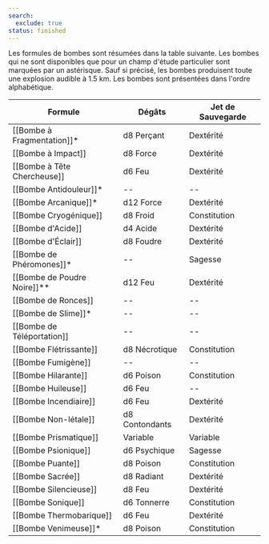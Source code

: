 ```yaml
---
search:
  exclude: true
status: finished
---
```

Les formules de bombes sont résumées dans la table suivante. Les bombes qui ne sont disponibles que pour un champ d'étude particulier sont marquées par un astérisque. Sauf si précisé, les bombes produisent toute une explosion audible à 1.5 km. Les bombes sont présentées dans l'ordre alphabétique.

| Formule                     | Dégâts         | Jet de Sauvegarde |
| --------------------------- | -------------- | ----------------- |
| [[Bombe à Fragmentation]]*  | d8 Perçant     | Dextérité         |
| [[Bombe à Impact]]          | d8 Force       | Dextérité         |
| [[Bombe à Tête Chercheuse]] | d6 Feu         | Dextérité         |
| [[Bombe Antidouleur]]*      | --             | --                |
| [[Bombe Arcanique]]*        | d12 Force      | Dextérité         |
| [[Bombe Cryogénique]]       | d8 Froid       | Constitution      |
| [[Bombe d'Acide]]           | d4 Acide       | Dextérité         |
| [[Bombe d'Éclair]]          | d8 Foudre      | Dextérité         |
| [[Bombe de Phéromones]]*    | --             | Sagesse           |
| [[Bombe de Poudre Noire]]** | d12 Feu        | Dextérité         |
| [[Bombe de Ronces]]         | --             | --                |
| [[Bombe de Slime]]*         | --             | --                |
| [[Bombe de Téléportation]]  | --             | --                |
| [[Bombe Flétrissante]]      | d8 Nécrotique  | Constitution      |
| [[Bombe Fumigène]]          | --             | --                |
| [[Bombe Hilarante]]         | d6 Poison      | Constitution      |
| [[Bombe Huileuse]]          | d6 Feu         | --                |
| [[Bombe Incendiaire]]       | d6 Feu         | Dextérité         |
| [[Bombe Non-létale]]        | d8 Contondants | Dextérité         |
| [[Bombe Prismatique]]       | Variable       | Variable          |
| [[Bombe Psionique]]         | d6 Psychique   | Sagesse           |
| [[Bombe Puante]]            | d8 Poison      | Constitution      |
| [[Bombe Sacrée]]            | d8 Radiant     | Dextérité         |
| [[Bombe Silencieuse]]       | d8 Feu         | Dextérité         |
| [[Bombe Sonique]]           | d6 Tonnerre    | Constitution      |
| [[Bombe Thermobarique]]     | d6 Feu         | Dextérité         |
| [[Bombe Venimeuse]]*        | d8 Poison      | Constitution      |

